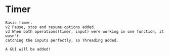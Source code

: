 # Timer
    
    Basic timer. 
    v2 Pause, stop and resume options added.
    v3 When both operations(timer, input) were working in one function, it wasn't
    catching the inputs perfectly, so Threading added. 
    
    A GUI will be added!
